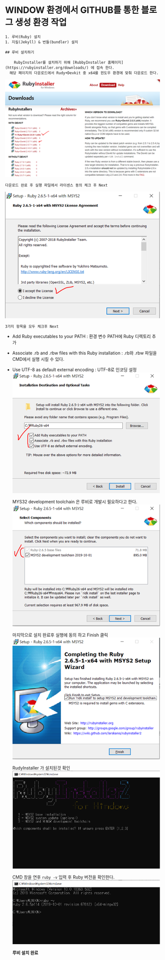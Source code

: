 
# WINDOW 환경에서 GITHUB를 통한 블로그 생성 환경 작업

	1. 루비(Ruby) 설치
	1. 지킬(Jekyll) & 번들(bundler) 설치
	
	## 루비 설치하기
	
		RubyInstaller를 설치하기 위해 [RubbyInstaller 홈페이지](https://rubyinstaller.org/downloads/) 에 접속 한다.
	  해당 페이지의 다운로드에서 Rudy+Devkit 중 x64를 윈도우 환경에 맞춰 다운로드 한다.
![RubyInstall](/image/rubyinstaller1.PNG)

    다운로드 완료 후 실행 파일에서 라이센스 동의 체크 후 Next
![RubyInstall](/image/rubyinstaller2.PNG)

    3가지 항목을 모두 체크후 Next  
  - Add Ruby executables to your PATH : 환경 변수 PATH에 Ruby 디렉토리 추가
  - Associate .rb and .rbw files with this Ruby installation : .rb와 .rbw 파일을 CMD에서 실행 시킬 수 있다.
  - Use UTF-8 as default external encoding : UTF-8로 인코딩 설정
![RubyInstall](/image/rubyinstaller3.PNG)

    MYS32 development toolchain 은 루비로 개발시 필요하다고 한다.
![RubyInstall](/image/rubyinstaller4.PNG)

    마지막으로 설치 완료후 실행에 동의 하고 Finish 클릭
![RubyInstall](/image/rubyinstaller5.PNG)

    RudyInstaller 가 설치된것 확인
![RubyInstall](/image/rubyinstaller6.PNG)

    CMD 창을 연후 `ruby -v` 입력 후 Ruby 버전을 확인한다.
![RubyInstall](/image/rubyinstaller7.PNG)

    __루비 설치 완료__
